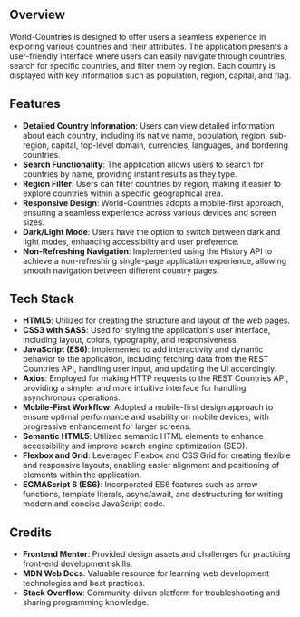 ## Overview

World-Countries is designed to offer users a seamless experience in exploring various countries and their attributes. The application presents a user-friendly interface where users can easily navigate through countries, search for specific countries, and filter them by region. Each country is displayed with key information such as population, region, capital, and flag.

## Features

- **Detailed Country Information**: Users can view detailed information about each country, including its native name, population, region, sub-region, capital, top-level domain, currencies, languages, and bordering countries.
- **Search Functionality**: The application allows users to search for countries by name, providing instant results as they type.
- **Region Filter**: Users can filter countries by region, making it easier to explore countries within a specific geographical area.
- **Responsive Design**: World-Countries adopts a mobile-first approach, ensuring a seamless experience across various devices and screen sizes.
- **Dark/Light Mode**: Users have the option to switch between dark and light modes, enhancing accessibility and user preference.
- **Non-Refreshing Navigation**: Implemented using the History API to achieve a non-refreshing single-page application experience, allowing smooth navigation between different country pages.

## Tech Stack

- **HTML5**: Utilized for creating the structure and layout of the web pages.
- **CSS3 with SASS**: Used for styling the application's user interface, including layout, colors, typography, and responsiveness.
- **JavaScript (ES6)**: Implemented to add interactivity and dynamic behavior to the application, including fetching data from the REST Countries API, handling user input, and updating the UI accordingly.
- **Axios**: Employed for making HTTP requests to the REST Countries API, providing a simpler and more intuitive interface for handling asynchronous operations.
- **Mobile-First Workflow**: Adopted a mobile-first design approach to ensure optimal performance and usability on mobile devices, with progressive enhancement for larger screens.
- **Semantic HTML5**: Utilized semantic HTML elements to enhance accessibility and improve search engine optimization (SEO).
- **Flexbox and Grid**: Leveraged Flexbox and CSS Grid for creating flexible and responsive layouts, enabling easier alignment and positioning of elements within the application.
- **ECMAScript 6 (ES6)**: Incorporated ES6 features such as arrow functions, template literals, async/await, and destructuring for writing modern and concise JavaScript code.

## Credits

- **Frontend Mentor**: Provided design assets and challenges for practicing front-end development skills.
- **MDN Web Docs**: Valuable resource for learning web development technologies and best practices.
- **Stack Overflow**: Community-driven platform for troubleshooting and sharing programming knowledge.


